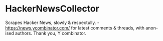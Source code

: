 # HackerNewsCollector
Scrapes Hacker News, slowly & respectully. - https://news.ycombinator.com/
for latest comments & threads, with anon-ised authors.
Thank you, Y combinator.